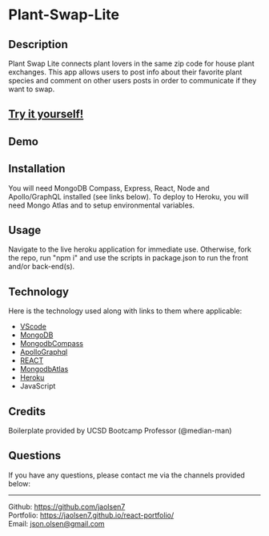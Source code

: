 # Plant-Swap-Lite

## Description

Plant Swap Lite connects plant lovers in the same zip code for house plant exchanges. This app allows users to post info about their favorite plant species and comment on other users posts in order to communicate if they want to swap.

## [Try it yourself!](https://stark-brushlands-04635.herokuapp.com/)

## Demo
<!-- <img src="./assets/images/demo.gif" alt="sign up and log in demo" height="800" width="400"> -->

## Installation

You will need MongoDB Compass, Express, React, Node and Apollo/GraphQL installed (see links below). To deploy to Heroku, you will need Mongo Atlas and to setup environmental variables.

## Usage

Navigate to the live heroku application for immediate use. Otherwise, fork the repo, run "npm i" and use the scripts in package.json to run the front and/or back-end(s).

## Technology

Here is the technology used along with links to them where applicable:

- [VScode](https://code.visualstudio.com/download)
- [MongoDB](https://www.mongodb.com/)<br>
- [MongodbCompass](https://www.mongodb.com/products/compass)<br>
- [ApolloGraphql](https://www.apollographql.com/)<br>
- [REACT](https://reactjs.org/)<br>
- [MongodbAtlas](https://www.mongodb.com/atlas/database)<br>
- [Heroku](https://desolate-earth-02940.herokuapp.com/)<br>
- JavaScript<br>

## Credits

Boilerplate provided by UCSD Bootcamp Professor (@median-man)

## Questions

If you have any questions, please contact me via the channels provided below:<br />
________________________________________
Github: https://github.com/jaolsen7<br>
Portfolio: https://jaolsen7.github.io/react-portfolio/<br>
Email: json.olsen@gmail.com<br>